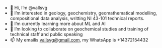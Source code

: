 - 👋 Hi, I’m @vallsvg
- 👀 I’m interested in geology, geochemistry, geomathematical modelling, compositional data analysis, writting NI 43-101 technical reports.
- 🌱 I’m currently learning more about ML and AI
- 💞️ I’m looking to collaborate on geochemical studies and training of technical staff and public speaking
- 📫 My emailis vallsvg@gmail.com, my WhatsApp is +14372154432

<!---
vallsvg/vallsvg is a ✨ special ✨ repository because its `README.md` (this file) appears on your GitHub profile.
You can click the Preview link to take a look at your changes.
--->
